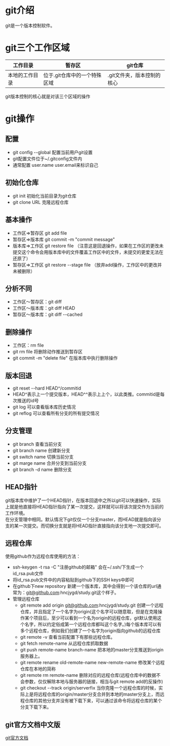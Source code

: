 # git介绍

git是一个版本控制软件。

# git三个工作区域

| 工作目录       | 暂存区                       | git仓库                    |
|----------------|------------------------------|----------------------------|
| 本地的工作目录 | 位于.git仓库中的一个特殊区域 | .git文件夹，版本控制的核心 |

git版本控制的核心就是对该三个区域的操作

# git操作

## 配置

- git config --global 配置当前用户git设置
- git配置文件位于~/.gitconfig文件内
- 通常配置 user.name user.email来标识自己

## 初始化仓库

- git init 初始化当前目录为git仓库
- git clone URL 克隆远程仓库

## 基本操作

- 工作区=>暂存区 git add file
- 暂存区=>版本库 git commit -m "commit message"
- 版本库=>工作区 git restore file （注意这是回退操作，如果在工作区的更改未提交这个命令会用版本库中的文件覆盖工作区中的文件，未提交的更爱无法在还原了）
- 暂存区=>工作区 git restore --stage file （放弃add操作，工作区中的更改并未被删除）

## 分析不同

- 工作区～暂存区：git diff
- 工作区～版本库：git diff HEAD
- 暂存区～版本库：git diff --cached

## 删除操作

- 工作区：rm file
- git rm file 将删除动作推送到暂存区
- git commit -m "delete file" 在版本库中执行删除操作

## 版本回退

- git reset --hard HEAD^/commitid
- HEAD^表示上一个提交版本，HEAD^^表示上上个，以此类推。commitid是每次推送的id号
- git log 可以查看版本库历史情况
- git reflog 可以查看所有分支的所有提交情况

## 分支管理

- git branch 查看当前分支
- git branch name 创建新分支
- git switch name 切换当前分支
- git marge name 合并分支到当前分支
- git branch -d name 删除分支

## HEAD指针
git版本库中维护了一个HEAD指针，在版本回退中之所以git可以快速操作，实际上就是他直接将HEAD指针指向了某一次提交，这样就可以将该次提交作为当前的工作环境。  
在分支管理中相同。默认情况下git仅仅一个分支master，而HEAD就是指向该分支的某一次提交。而切换分支就是将HEAD指针直接指向该分支地一次提交即可。

## 远程仓库
使用github作为远程仓库使用的方法：
- ssh-keygen -t rsa -C "注册github的邮箱" 会在~/.ssh/下生成一个id_rsa.pub文件
- 将id_rsa.pub文件中的内容粘贴到github下的SSH keys中即可
- 在github下new repository 新建一个版本库，其中会得到一个该仓库的url通常为：git@github.com:hncjygd/study.git这个样子。
- 管理远程仓库
    - git remote add origin git@github.com:hncjygd/study.git 创建一个远程仓库，并且指定了一个名字为origin(这个名字可以随意取，但是在克隆操作某个项目后，至少可以看到一个名为origin的远程仓库，git默认使用这个名字，所以约定俗成第一个远程仓库都叫这个名字。)每个版本库可以有多个远程仓库，例如我们创建了一个名字为origin指向github的远程仓库
    - git remote -v 查看当前配置下有那些远程仓库。
    - git fetch remote-name 从远程仓库抓取数据
    - git push remote-name branch-name 把本地的master分支推送到origin服务器上。
    - git remote rename old-remote-name new-remote-name 修改某个远程仓库在本地的简称
    - git remote rm remote-name 删除对应的远程仓库(远程仓库中的数据不会参数，仅仅解除本地与服务器的链接，相当与git remote add的反操作)
    - git checkout --track origin/serverfix 当你克隆一个远程仓库的时候，实际上是将远程仓库的origin/master分支合并到本地的master分支上，而远程仓库的其他分支并没有被下载下来，可以通过该命令将远程仓库的某个分支下载下来。

## git官方文档中文版  

[git官方文档](https://git-scm.com/book/zh/v2)
